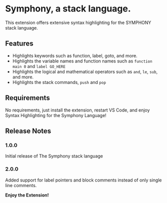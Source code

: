 # Symphony, a stack language.

This extension offers extensive syntax highlighting for the SYMPHONY stack language.

## Features

- Highlights keywords such as function, label, goto, and more.
- Highlights the variable names and function names such as `function main 0` and `label GO_HERE`
- Highlights the logical and mathematical operators such as `and`, `le`, `sub`, and more.
- Highlights the stack commands, `push` and `pop` 

## Requirements

No requirements, just install the extension, restart VS Code, and enjoy Syntax Highlighting for the Symphony Language!

## Release Notes

### 1.0.0

Initial release of The Symphony stack language

### 2.0.0

Added support for label pointers and block comments instead of only single line comments.

**Enjoy the Extension!**

